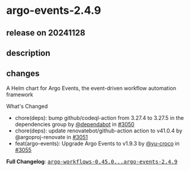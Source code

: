 # argo-events-2.4.9

## release on 20241128

## description

## changes

A Helm chart for Argo Events, the event-driven workflow automation framework

What's Changed

* chore(deps): bump github/codeql-action from 3.27.4 to 3.27.5 in the dependencies group by <a class="user-mention notranslate" data-hovercard-type="organization" data-hovercard-url="/orgs/dependabot/hovercard" data-octo-click="hovercard-link-click" data-octo-dimensions="link_type:self" href="https://github.com/dependabot">@dependabot</a> in <a class="issue-link js-issue-link" data-error-text="Failed to load title" data-id="2685768184" data-permission-text="Title is private" data-url="https://github.com/argoproj/argo-helm/issues/3050" data-hovercard-type="pull_request" data-hovercard-url="/argoproj/argo-helm/pull/3050/hovercard" href="https://github.com/argoproj/argo-helm/pull/3050">#3050</a>
* chore(deps): update renovatebot/github-action action to v41.0.4 by @argoproj-renovate in <a class="issue-link js-issue-link" data-error-text="Failed to load title" data-id="2690133266" data-permission-text="Title is private" data-url="https://github.com/argoproj/argo-helm/issues/3051" data-hovercard-type="pull_request" data-hovercard-url="/argoproj/argo-helm/pull/3051/hovercard" href="https://github.com/argoproj/argo-helm/pull/3051">#3051</a>
* feat(argo-events): Upgrade Argo Events to v1.9.3 by <a class="user-mention notranslate" data-hovercard-type="user" data-hovercard-url="/users/yu-croco/hovercard" data-octo-click="hovercard-link-click" data-octo-dimensions="link_type:self" href="https://github.com/yu-croco">@yu-croco</a> in <a class="issue-link js-issue-link" data-error-text="Failed to load title" data-id="2698043354" data-permission-text="Title is private" data-url="https://github.com/argoproj/argo-helm/issues/3055" data-hovercard-type="pull_request" data-hovercard-url="/argoproj/argo-helm/pull/3055/hovercard" href="https://github.com/argoproj/argo-helm/pull/3055">#3055</a>

<strong>Full Changelog</strong>: <a class="commit-link" href="https://github.com/argoproj/argo-helm/compare/argo-workflows-0.45.0...argo-events-2.4.9"><tt>argo-workflows-0.45.0...argo-events-2.4.9</tt></a>

